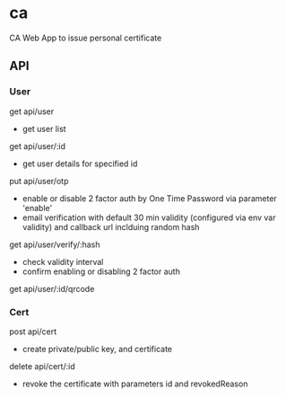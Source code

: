 # ca
CA Web App to issue personal certificate

## API

### User
get api/user
  - get user list

get api/user/:id
  - get user details for specified id

put api/user/otp
  - enable or disable 2 factor auth by One Time Password via parameter 'enable'
  - email verification with default 30 min validity (configured via env var validity) and callback url inclduing random hash

get api/user/verify/:hash
  - check validity interval
  - confirm enabling or disabling 2 factor auth

get api/user/:id/qrcode

### Cert
post api/cert
  - create private/public key, and certificate

delete api/cert/:id
  - revoke the certificate with parameters id and revokedReason
